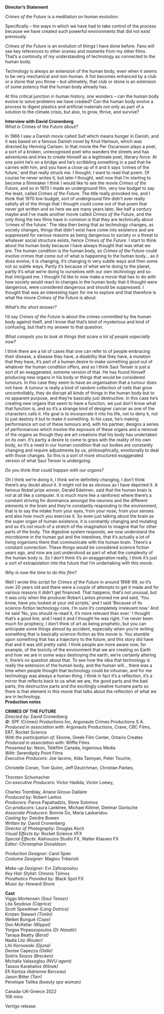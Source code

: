 
**Director’s Statement**

_Crimes of the Future_ is a meditation on human evolution.

Specifically – the ways in which we have had to take control of the process because we have created such powerful environments that did not exist previously.

_Crimes of the Future_ is an evolution of things I have done before. Fans will see key references to other scenes and moments from my other films. That’s a continuity of my understanding of technology as connected to the human body.

Technology is always an extension of the human body, even when it seems to be very mechanical and non-human. A fist becomes enhanced by a club or a stone that you throw – but ultimately, that club or stone is an extension of some potency that the human body already has.

At this critical junction in human history, one wonders – can the human body evolve to solve problems we have created? Can the human body evolve a process to digest plastics and artificial materials not only as part of a solution to the climate crisis, but also, to grow, thrive, and survive?  

**Interview with David Cronenberg**  
_What is_ Crimes of the Future _about?_

In 1966 I saw a Danish movie called _Sult_ which means hunger in Danish, and it was based on a famous Danish novel by Knut Hamsun, which was directed by Henning Carlsen. In that movie the Per Oscarsson plays a poet, a sort of a broken, unrecognised poet who wanders the streets and has adventures and tries to create himself as a legitimate poet, literary force. At one point he’s on a bridge and he’s scribbling something in a pad that he carries with him, and you have a close up of it and it says ‘crimes of the future,’ and that really struck me. I thought, I want to read that poem. Of course he never writes it, but later I thought, well now that I’m starting to become a filmmaker I think I would like to see the movie _Crimes of the Future_, and so in 1970 I made an underground film, very low budget to say the least, called _Crimes of the Future_. The title really provoked me, and I think that 1970 low-budget, sort of underground film didn’t ever really satisfy all of the things that I thought could come out of that poem that never got written and so here we are many years later, like half a century maybe and I’ve made another movie called _Crimes of the Future_, and the only thing the two films have in common is that they are technically about ‘crimes of the future.’ The idea then being that as technology changes, as society changes, things that didn’t exist have come into existence and are suppressed for various reasons as being dangerous to society or a threat to whatever social structure exists, hence _Crimes of the Future_. I start to think about the human body because I have always thought that was what we are. The human condition is the human body, so _Crimes of the Future_ could involve crimes that come out of what is happening to the human body… as it does evolve, it is changing, it’s changing in very subtle ways and then some not so subtle ways. Partly it’s because of what we’re doing to the planet, partly it’s what we’re doing to ourselves with our own technology and so that intrigued me. I thought I’d like to now make a movie that has to do with how society would react to changes in the human body that it thought were dangerous, were considered dangerous and should be suppressed. I thought that was an interesting topic for me to explore and that therefore is what the movie _Crimes of the Future_ is about.

_What’s the short answer?_

I’d say _Crimes of the Future_ is about the crimes committed by the human body against itself, and I know that that’s kind of mysterious and kind of confusing, but that’s my answer to that question.

_What compels you to look at things that scare a lot of people especially now?_

I think there are a lot of cases that one can refer to of people embracing their disease, a disease they have, a disability that they have, a mutation that they have, it’s part of a human desire to make something good out of whatever the human condition offers, and so I think Saul Tenser is just a sort of an exaggerated, extreme version of that. He has found himself producing new organs in his body or things that would be considered tumours. In this case they seem to have an organisation that a tumour does not have. A tumour is really a kind of random collection of cells that grow uncontrollably, they do disrupt all kinds of things in the human body but to no apparent purpose, and they’re basically just destructive. In this case he’s creating new organs that seem to have a function, we just don’t know what that function is, and so it’s a strange kind of designer cancer as one of the characters calls it. His goal is to incorporate it into his life, not to deny it, not to just destroy it but to make it something. In his case, he’s making performance art out of these tumours and, with his partner, designs a series of performances which involve the exposure of these organs and a removal of the organs as though they are art creations that his body has undertaken on its own. It’s partly a desire to come to grips with the reality of his own body, so it’s a need in our human condition that our bodies are constantly changing and require adjustments by us, philosophically, emotionally to deal with those changes. So this is a sort of more structured exaggerated version of what Saul Tenser is undergoing.

_Do you think that could happen with our organs?_

Oh I think we’re doing it, I think we’re definitely changing, I don’t think there’s any doubt about it. It might not be as obvious as I have depicted it. A famous Nobel prize winner, Gerald Edelmen, said that the human brain is not at all like a computer. It is much more like a rainforest where there’s a constant striving for dominance amongst the neurons and the different elements in the brain and they’re constantly responding to the environment, that is to say the intake from your eyes, from your nose, from your senses and also how much you exercise it. So even just talking about the brain as the super organ of human existence, it is constantly changing and mutating and so it’s not much of a stretch of the imagination to imagine that for other parts of the body. The digestive system responds, we now understand the microbiome in the human gut and the intestines, that it’s actually a lot of living organisms there that communicate with the human brain. There’s a constant connection. These things would be considered science fiction years ago, and now are just understood as part of what the complexity of the human body is. So I don’t think it’s an exaggeration really, I think it’s just a sort of extrapolation into the future that I’m undertaking with this movie.

_Why is now the time to do this film?_

Well I wrote this script for _Crimes of the Future_ in around 1998-99, so it’s over 20 years old and there were a couple of attempts to get it made and for various reasons it didn’t get financed. That happens, that’s not unusual, but it was only when the producer Robert Lantos phoned me and said, ‘You know, have you looked at your old scripts,’ and I said ‘Because of its science-fiction technology core, I’m sure it’s completely irrelevant now.’ And he said ‘No, you should re-read it, it’s more relevant than ever.’ I thought that’s a good line, and I read it and I thought he was right. I’ve never been much for prophecy, I don’t think of art as being prophetic, but you can anticipate some things almost by accident, especially when you’re writing something that is basically science-fiction as this movie is. You stumble upon something that has a trajectory to the future, and this story did have that and it was still pretty valid. I think people are more aware now, for example, of the toxicity of the environment that we are creating on Earth and how we are in some ways destroying the earth, we’re certainly altering it, there’s no question about that. To see how the idea that technology is really the extension of the human body, and the human will... there was a time when people thought that technology could be inhuman, and for me technology was always a human thing. I think in fact it’s a reflection, it’s a mirror that reflects back to us what we are, the good parts and the bad parts, the destructive parts and the excitingly creative humane parts so there is that element in this movie that talks about the reflection of what we are in technology.  
**Production notes**  

**CRIMES OF THE FUTURE**  
_Directed by_: David Cronenberg  
_©_: SPF (Crimes) Productions Inc, Argonauts Crimes Productions S.A.  
_Produced in association with_: Argonauts Productions, Crave, CBC Films, ERT, Rocket Science  
_With the participation of_: Ekome, Greek Film Center, Ontario Creates  
_Produced in association with_: Wiffle Films  
_Presented by_: Neon, Téléfilm Canada, Ingenious Media  
_With_: Serendipity Point Films  
_Executive Producers_: Joe Iacono, Aïda Tannyan, Peter Touche,

Christelle Conan, Tom Quinn, Jeff Deutchman, Christian Parkes,

Thorsten Schumacher  
_Co-executive Producers_: Victor Hadida, Victor Loewy,

Charles Tremblay, Ariane Giroux-Dallaire  
_Produced by_: Robert Lantos  
_Producers_: Panos Papahadzis, Steve Solomos  
_Co-producers_: Laura Lanktree, Michael Kölmel, Dietmar Güntsche  
_Associate Producers_: Bonnie Do, Maria Laskaridou  
_Casting by_: Deirdre Bowen  
_Written by_: David Cronenberg  
_Director of Photography_: Douglas Koch  
_Visual Effects by_: Rocket Science VFX  
_Special Effects_: Alahouzos Studio FX, Walter Klassen FX  
_Editor_: Christopher Donaldson

_Production Designer_: Carol Spier  
_Costume Designer_: Magiou Trikerioti

_Make-up Designer_: Evi Zafiropoulou  
_Key Hair Stylist_: Chronis Tzimos  
_Prosthetics Provided by_: Black Spot FX  
_Music by_: Howard Shore

**Cast**  
Viggo Mortensen _(Saul Tenser)_  
Léa Seydoux _(Caprice)_  
Scott Speedman _(Lang Dotrice)_  
Kristen Stewart _(Timlin)_  
Welket Bungué _(Cope)_  
Don McKellar _(Wippet)_  
Yorgos Pirpassopoulos _(Dr Nasatir)_  
Tanaya Beatty _(Berst)_  
Nadia Litz _(Router)_  
Lihi Kornowski _(Djuna)_  
Denise Capezza _(Odile)_  
Sotiris Siozos _(Brecken)_  
Michalis Valasoglou _(NVU agent)_  
Tassos Karahalios _(Klinek)_  
Efi Kantza _(Adrienne Berceau)_  
Jason Bitter _(Tarr)_  
Penelope Tsilika _(beauty spa woman)_  

Canada-UK-Greece 2022  
108 mins  

Vertigo release  
<!--stackedit_data:
eyJoaXN0b3J5IjpbLTE0NzgwMTY2MjldfQ==
-->